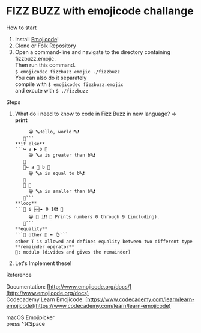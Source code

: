 # FIZZ BUZZ with emojicode challange

How to start

1. Install [Emojicode](http://www.emojicode.org/docs/guides/install.html)!
1. Clone or Folk Repository
1. Open a command-line and navigate to the directory containing fizzbuzz.emojic.  
   Then run this command.  
   `$ emojicodec fizzbuzz.emojic ./fizzbuzz`  
   You can also do it separately  
   compile with `$ emojicodec fizzbuzz.emojic`  
   and excute with `$ ./fizzbuzz`

Steps

1. What do i need to know to code in Fizz Buzz in new language? =>  
   **print**

   ````🏁 🍇
        😀 🔤Hello, world!🔤❗️
      🍉```
   **if else**
   ```↪️ a ▶️ b 🍇
        😀 🔤a is greater than b🔤❗️
      🍉
      🙅↪️ a 🙌 b 🍇
        😀 🔤a is equal to b🔤❗️
      🍉
      🙅 🍇
        😀 🔤a is smaller than b🔤❗️
      🍉```
   **loop**
   ```🔂 i 🆕⏩ 0 10❗️ 🍇
        😀 🔡 i❗️❗️ 💭 Prints numbers 0 through 9 (including).
      🍉```
   **equality**
   ```🙌 other 🔢 ➡️ 👌```
   other T is allowed and defines equality between two different type
   **remainder operator**
   🚮: modulo (divides and gives the remainder)

   ````

1. Let's Implement these!

Reference

Documentation: [http://www.emojicode.org/docs/](http://www.emojicode.org/docs)  
Codecademy Learn Emojicode: [https://www.codecademy.com/learn/learn-emojicode](https://www.codecademy.com/learn/learn-emojicode)

macOS Emojipicker  
press ^⌘Space
